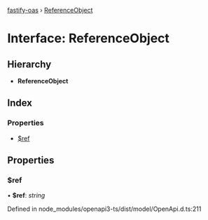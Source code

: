 [fastify-oas](../README.md) › [ReferenceObject](referenceobject.md)

# Interface: ReferenceObject

## Hierarchy

* **ReferenceObject**

## Index

### Properties

* [$ref](referenceobject.md#ref)

## Properties

###  $ref

• **$ref**: *string*

Defined in node_modules/openapi3-ts/dist/model/OpenApi.d.ts:211
